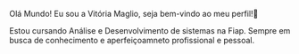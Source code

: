 Olá Mundo! Eu sou a Vitória Maglio, seja bem-vindo ao meu perfil!👋

Estou cursando Análise e Desenvolvimento de sistemas na Fiap.
Sempre em busca de conhecimento e aperfeiçoamneto profissional e pessoal.

<table>
    <a href=">
    <img 
    ![Vitoria GitHub stats](https://github-readme-stats.vercel.app/api?username=VitoriaMaglio&show_icons=true&theme=tokyonight)